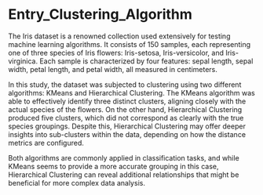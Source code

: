 # Entry_Clustering_Algorithm

The Iris dataset is a renowned collection used extensively for testing machine learning algorithms. It consists of 150 samples, each representing one of three species of Iris flowers: Iris-setosa, Iris-versicolor, and Iris-virginica. Each sample is characterized by four features: sepal length, sepal width, petal length, and petal width, all measured in centimeters.

In this study, the dataset was subjected to clustering using two different algorithms: KMeans and Hierarchical Clustering. The KMeans algorithm was able to effectively identify three distinct clusters, aligning closely with the actual species of the flowers. On the other hand, Hierarchical Clustering produced five clusters, which did not correspond as clearly with the true species groupings. Despite this, Hierarchical Clustering may offer deeper insights into sub-clusters within the data, depending on how the distance metrics are configured.

Both algorithms are commonly applied in classification tasks, and while KMeans seems to provide a more accurate grouping in this case, Hierarchical Clustering can reveal additional relationships that might be beneficial for more complex data analysis.
